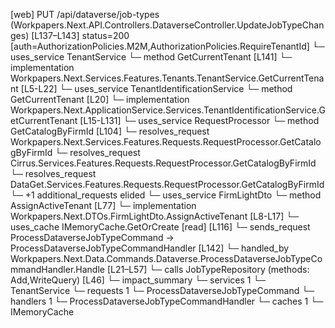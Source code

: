 [web] PUT /api/dataverse/job-types  (Workpapers.Next.API.Controllers.DataverseController.UpdateJobTypeChanges)  [L137–L143] status=200 [auth=AuthorizationPolicies.M2M,AuthorizationPolicies.RequireTenantId]
  └─ uses_service TenantService
    └─ method GetCurrentTenant [L141]
      └─ implementation Workpapers.Next.Services.Features.Tenants.TenantService.GetCurrentTenant [L5-L22]
        └─ uses_service TenantIdentificationService
          └─ method GetCurrentTenant [L20]
            └─ implementation Workpapers.Next.ApplicationService.Services.TenantIdentificationService.GetCurrentTenant [L15-L131]
              └─ uses_service RequestProcessor
                └─ method GetCatalogByFirmId [L104]
                  └─ resolves_request Workpapers.Next.Services.Features.Requests.RequestProcessor.GetCatalogByFirmId
                  └─ resolves_request Cirrus.Services.Features.Requests.RequestProcessor.GetCatalogByFirmId
                  └─ resolves_request DataGet.Services.Features.Requests.RequestProcessor.GetCatalogByFirmId
                  └─ +1 additional_requests elided
              └─ uses_service FirmLightDto
                └─ method AssignActiveTenant [L77]
                  └─ implementation Workpapers.Next.DTOs.FirmLightDto.AssignActiveTenant [L8-L17]
              └─ uses_cache IMemoryCache.GetOrCreate [read] [L116]
  └─ sends_request ProcessDataverseJobTypeCommand -> ProcessDataverseJobTypeCommandHandler [L142]
    └─ handled_by Workpapers.Next.Data.Commands.Dataverse.ProcessDataverseJobTypeCommandHandler.Handle [L21–L57]
      └─ calls JobTypeRepository (methods: Add,WriteQuery) [L46]
  └─ impact_summary
    └─ services 1
      └─ TenantService
    └─ requests 1
      └─ ProcessDataverseJobTypeCommand
    └─ handlers 1
      └─ ProcessDataverseJobTypeCommandHandler
    └─ caches 1
      └─ IMemoryCache

